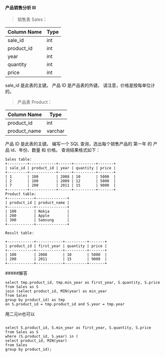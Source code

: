 #### 产品销售分析 III
>销售表 Sales：

| Column Name | Type  |
|-------------|-------|
| sale_id     | int   |
| product_id  | int   |
| year        | int   |
| quantity    | int   |
| price       | int   |

sale_id 是此表的主键。 产品 ID 是产品表的外键。 请注意，价格是按每单位计的。

>产品表 Product：

| Column Name | Type  |
|-------------|-------|
| product_id   | int     |
| product_name | varchar |

产品 ID 是此表的主键。
编写一个 SQL 查询，选出每个销售产品的 第一年 的 产品 id、年份、数量 和 价格。
查询结果格式如下：

```text
Sales table:
+---------+------------+------+----------+-------+
| sale_id | product_id | year | quantity | price |
+---------+------------+------+----------+-------+
| 1       | 100        | 2008 | 10       | 5000  |
| 2       | 100        | 2009 | 12       | 5000  |
| 7       | 200        | 2011 | 15       | 9000  |
+---------+------------+------+----------+-------+
Product table:
+------------+--------------+
| product_id | product_name |
+------------+--------------+
| 100        | Nokia        |
| 200        | Apple        |
| 300        | Samsung      |
+------------+--------------+

Result table:

+------------+------------+----------+-------+
| product_id | first_year | quantity | price |
+------------+------------+----------+-------+ 
| 100        | 2008       | 10       | 5000  |
| 200        | 2011       | 15       | 9000  |
+------------+------------+----------+-------+

```

#####解答

```roomsql
select tmp.product_id, tmp.min_year as first_year, S.quantity, S.price
from Sales as S
join (select product_id, MIN(year) as min_year 
from Sales
group by product_id) as tmp
on S.product_id = tmp.product_id and S.year = tmp.year

```
用二元in也可以
```roomsql

select S.product_id, S.min_year as first_year, S.quantity, S.price
from Sales as S
where (S.product_id, S.year) in (
select product_id, MIN(year)
from Sales
group by product_id);
```



